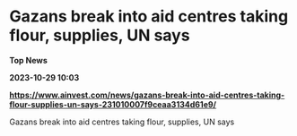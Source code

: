 # Gazans break into aid centres taking flour, supplies, UN says
**Top News**

**2023-10-29 10:03**

**https://www.ainvest.com/news/gazans-break-into-aid-centres-taking-flour-supplies-un-says-231010007f9ceaa3134d61e9/**

Gazans break into aid centres taking flour, supplies, UN says
